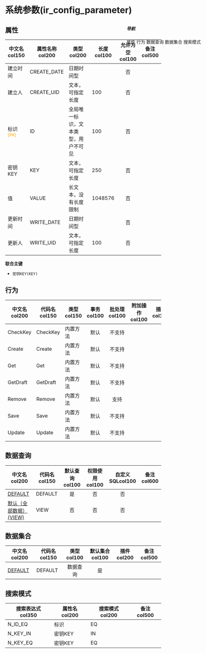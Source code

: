 # 系统参数(ir_config_parameter)  <!-- {docsify-ignore-all} -->


## 属性
|    中文名col150 | 属性名称col200           | 类型col200     | 长度col100    |允许为空col100    |  备注col500  |
| --------   |------------| -----  | -----  | :----: | -------- |
|建立时间|CREATE_DATE|日期时间型||否||
|建立人|CREATE_UID|文本，可指定长度|100|否||
|标识<sup class="footnote-symbol"><font color=orange>[PK]</font></sup>|ID|全局唯一标识，文本类型，用户不可见|100|否||
|密钥KEY|KEY|文本，可指定长度|250|否||
|值|VALUE|长文本，没有长度限制|1048576|否||
|更新时间|WRITE_DATE|日期时间型||否||
|更新人|WRITE_UID|文本，可指定长度|100|否||

<p class="panel-title"><b>联合主键</b></p>

  * `密钥KEY(KEY)`

## 行为
| 中文名col200    | 代码名col150    | 类型col150    | 事务col100   | 批处理col100   | 附加操作col100  | 插件col150    |  备注col300  |
| -------- |---------- |----------- |:----:|:----:|---------| ----- | ----- |
|CheckKey|CheckKey|内置方法|默认|不支持||||
|Create|Create|内置方法|默认|不支持||||
|Get|Get|内置方法|默认|不支持||||
|GetDraft|GetDraft|内置方法|默认|不支持||||
|Remove|Remove|内置方法|默认|支持||||
|Save|Save|内置方法|默认|不支持||||
|Update|Update|内置方法|默认|不支持||||

## 数据查询
| 中文名col200    | 代码名col150    | 默认查询col100 | 权限使用col100 | 自定义SQLcol100 |  备注col600|
| --------  | --------   | :----:  |:----:  | :----:  |----- |
|[DEFAULT](module/base/ir_config_parameter/query/Default)|DEFAULT|是|否 |否 ||
|[默认（全部数据）(VIEW)](module/base/ir_config_parameter/query/View)|VIEW|否|否 |否 ||

## 数据集合
| 中文名col200  | 代码名col150  | 类型col100 | 默认集合col100 |   插件col200|   备注col500|
| --------  | --------   | :----:   | :----:   | ----- |----- |
|[DEFAULT](module/base/ir_config_parameter/dataset/Default)|DEFAULT|数据查询|是|||

## 搜索模式
|   搜索表达式col350   |    属性名col200    |    搜索模式col200        |备注col500  |
| -------- |------------|------------|------|
|N_ID_EQ|标识|EQ||
|N_KEY_IN|密钥KEY|IN||
|N_KEY_EQ|密钥KEY|EQ||

<div style="display: block; overflow: hidden; position: fixed; top: 140px; right: 100px;">

##### 导航
<el-anchor >
<el-anchor-link :href="`#/module/base/ir_config_parameter?id=属性`">
  属性
</el-anchor-link>
<el-anchor-link :href="`#/module/base/ir_config_parameter?id=行为`">
  行为
</el-anchor-link>
<el-anchor-link :href="`#/module/base/ir_config_parameter?id=数据查询`">
  数据查询
</el-anchor-link>
<el-anchor-link :href="`#/module/base/ir_config_parameter?id=数据集合`">
  数据集合
</el-anchor-link>
<el-anchor-link :href="`#/module/base/ir_config_parameter?id=搜索模式`">
  搜索模式
</el-anchor-link>
</el-anchor>
</div>

<script>
 const { createApp } = Vue
  createApp({
    data() {
      return {



      }
    },
    methods: {
    }
  }).use(ElementPlus).mount('#app')
</script>